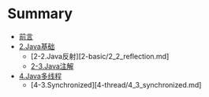 # Summary

* [前言](README.md)
* [2.Java基础](2-basis/README.md)
    * [2-2.Java反射][2-basic/2_2_reflection.md]
    * [2-3.Java注解](2-basis/2_3_annotations.md)
* [4.Java多线程](4-thread/README.md)
    * [4-3.Synchronized][4-thread/4_3_synchronized.md]

